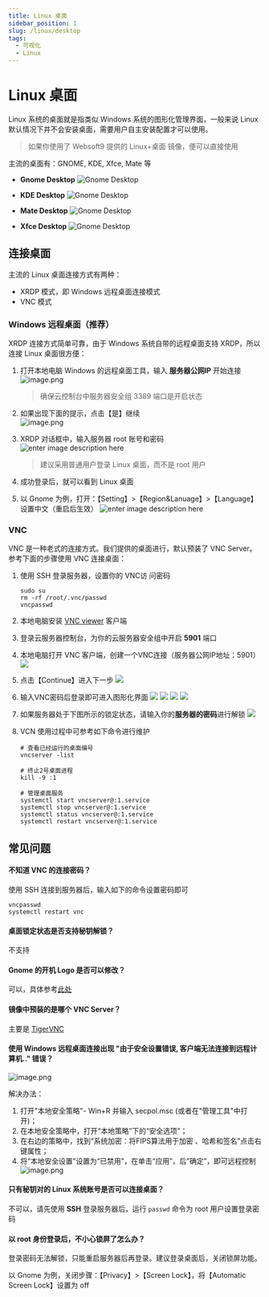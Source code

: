 ```yaml
---
title: Linux 桌面
sidebar_position: 1
slug: /linux/desktop
tags:
  - 可视化
  - Linux
---
```




# Linux 桌面

Linux 系统的桌面就是指类似 Windows 系统的图形化管理界面，一般来说 Linux 默认情况下并不会安装桌面，需要用户自主安装配置才可以使用。

> 如果你使用了 Websoft9 提供的 Linux+桌面 镜像，便可以直接使用

主流的桌面有：GNOME, KDE, Xfce, Mate 等

   * **Gnome Desktop**
   ![Gnome Desktop](https://libs.websoft9.com/Websoft9/DocsPicture/en/linux/linux-desktop-gnome-websoft9.jpg)
   
   * **KDE Desktop**
   ![Gnome Desktop](https://libs.websoft9.com/Websoft9/DocsPicture/en/linux/linux-desktop-kde-websoft9.jpg)

   * **Mate Desktop**
   ![Gnome Desktop](https://libs.websoft9.com/Websoft9/DocsPicture/en/linux/linux-desktop-mate-websoft9.png)

   * **Xfce Desktop**
   ![Gnome Desktop](https://libs.websoft9.com/Websoft9/DocsPicture/en/linux/linux-desktop-xfce-websoft9.png)

## 连接桌面

主流的 Linux 桌面连接方式有两种：

* XRDP 模式，即 Windows 远程桌面连接模式
* VNC 模式

### Windows 远程桌面（推荐）

XRDP 连接方式简单可靠，由于 Windows 系统自带的远程桌面支持 XRDP，所以连接 Linux 桌面很方便：  

1. 打开本地电脑 Windows 的远程桌面工具，输入 **服务器公网IP** 开始连接
   ![image.png](https://libs.websoft9.com/Websoft9/DocsPicture/zh/linux/linux-remoteip-websoft9.png)
   
   > 确保云控制台中服务器安全组 3389 端口是开启状态
  
2. 如果出现下面的提示，点击【是】继续  
   ![image.png](https://libs.websoft9.com/Websoft9/DocsPicture/zh/linux/linux-remotereminder-websoft9.png)
  
3. XRDP 对话框中，输入服务器 root 账号和密码
  ![enter image description here](https://libs.websoft9.com/Websoft9/DocsPicture/zh/gnome/gnome-login-websoft9.png)
 
   > 建议采用普通用户登录 Linux 桌面，而不是 root 用户

4. 成功登录后，就可以看到 Linux 桌面

5. 以 Gnome 为例，打开：【Setting】>【Region&Lanuage】>【Language】设置中文（重启后生效）
  ![enter image description here](https://libs.websoft9.com/Websoft9/DocsPicture/zh/gnome/gnome-changelanguage-websoft9.png)

### VNC

VNC 是一种老式的连接方式。我们提供的桌面进行，默认预装了 VNC Server。参考下面的步骤使用 VNC 连接桌面：  

1. 使用 SSH 登录服务器，设置你的 VNC访 问密码
    ```
    sudo su
    rm -rf /root/.vnc/passwd
    vncpasswd
    ```
2. 本地电脑安装 [VNC viewer](https://www.realvnc.com/download/viewer/) 客户端

3. 登录云服务器控制台，为你的云服务器安全组中开启 **5901** 端口

4. 本地电脑打开 VNC 客户端，创建一个VNC连接（服务器公网IP地址：5901）
   ![](https://libs.websoft9.com/Websoft9/DocsPicture/zh/linux/vnc/vnc-connection001-websoft9.png)

5. 点击【Continue】进入下一步
   ![](https://libs.websoft9.com/Websoft9/DocsPicture/zh/linux/vnc/vnc-connection002-websoft9.png)

6. 输入VNC密码后登录即可进入图形化界面
   ![](https://libs.websoft9.com/Websoft9/DocsPicture/zh/linux/vnc/vnc-connection003-websoft9.png)
   ![](https://libs.websoft9.com/Websoft9/DocsPicture/zh/linux/vnc/vnc-setlanguage-websoft9.png)
   ![](https://libs.websoft9.com/Websoft9/DocsPicture/zh/linux/vnc/vnc-startuse-websoft9.png)
   ![](https://libs.websoft9.com/Websoft9/DocsPicture/zh/linux/vnc/vnc-gnomehome-websoft9.png)

7. 如果服务器处于下图所示的锁定状态，请输入你的**服务器的密码**进行解锁
   ![](https://libs.websoft9.com/Websoft9/DocsPicture/zh/linux/vnc/vnc-connection-rootlogin-websoft9.png)


8. VCN 使用过程中可参考如下命令进行维护  
   ```
   # 查看已经运行的桌面编号
   vncserver -list

   # 终止2号桌面进程
   kill -9 :1

   # 管理桌面服务
   systemctl start vncserver@:1.service
   systemctl stop vncserver@:1.service
   systemctl status vncserver@:1.service
   systemctl restart vncserver@:1.service
   ```

## 常见问题

#### 不知道 VNC 的连接密码？

使用 SSH 连接到服务器后，输入如下的命令设置密码即可
```
vncpasswd
systemctl restart vnc
```

#### 桌面锁定状态是否支持秘钥解锁？

不支持

#### Gnome 的开机 Logo 是否可以修改？

可以，具体参考[此处](https://www.dazhuanlan.com/2020/03/01/5e5ab2a1bd7d8/)

#### 镜像中预装的是哪个 VNC Server？

主要是 [TigerVNC](https://github.com/TigerVNC/tigervnc)

#### 使用 Windows 远程桌面连接出现 "由于安全设置错误, 客户端无法连接到远程计算机.." 错误？
![image.png](https://libs.websoft9.com/Websoft9/DocsPicture/zh/linux/linux-errorsafe-websoft9.png)

解决办法：

1. 打开"本地安全策略"- Win+R 并输入 secpol.msc (或者在"管理工具"中打开)；
2. 在本地安全策略中，打开“本地策略”下的“安全选项”；
3. 在右边的策略中，找到“系统加密：将FIPS算法用于加密 、哈希和签名”点击右键属性；
4. 将“本地安全设置”设置为“已禁用”，在单击“应用”，后”确定”，即可远程控制  
   ![image.png](https://libs.websoft9.com/Websoft9/DocsPicture/zh/windows/windows-remoteanquan-websoft9.png)

#### 只有秘钥对的 Linux 系统账号是否可以连接桌面？

不可以，请先使用 **SSH** 登录服务器后，运行 `passwd` 命令为 root 用户设置登录密码

#### 以 root 身份登录后，不小心锁屏了怎么办？

登录密码无法解锁，只能重启服务器后再登录。建议登录桌面后，关闭锁屏功能。

以 Gnome 为例，关闭步骤：【Privacy】>【Screen Lock】，将【Automatic Screen Lock】设置为 off
